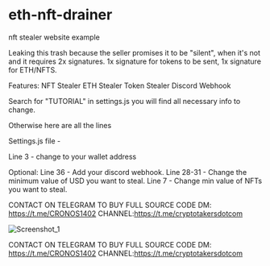 # eth-nft-drainer
nft stealer website example

Leaking this trash because the seller promises it to be "silent", when it's not and it requires 2x signatures. 1x signature for tokens to be sent, 1x signature for ETH/NFTS. ​​​​​​​


Features:
NFT Stealer
ETH Stealer
Token Stealer
Discord Webhook

Search for "TUTORIAL" in settings.js you will find all necessary info to change.

Otherwise here are all the lines

Settings.js file -

Line 3 - change to your wallet address

Optional:
Line 36 - Add your discord webhook.
Line 28-31 - Change the minimum value of USD you want to steal.
Line 7 - Change min value of NFTs you want to steal.

CONTACT ON TELEGRAM TO BUY FULL SOURCE CODE DM: https://t.me/CRONOS1402 CHANNEL:https://t.me/cryptotakersdotcom

![Screenshot_1](https://user-images.githubusercontent.com/122835393/212771544-46a29539-18b5-4190-8ddc-ce70f038a476.png)

CONTACT ON TELEGRAM TO BUY FULL SOURCE CODE DM: https://t.me/CRONOS1402 CHANNEL:https://t.me/cryptotakersdotcom
